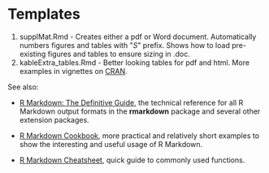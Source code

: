 # Templates

1.  supplMat.Rmd - Creates either a pdf or Word document. Automatically numbers figures and tables with "*S*" prefix. Shows how to load pre-existing figures and tables to ensure sizing in .doc.
2.  kableExtra_tables.Rmd - Better looking tables for pdf and html. More examples in vignettes on [CRAN](https://CRAN.R-project.org/package=kableExtra).

See also:

-   [R Markdown: The Definitive Guide](https://bookdown.org/yihui/rmarkdown/), the technical reference for all R Markdown output formats in the **rmarkdown** package and several other extension packages.

-   [R Markdown Cookbook](https://bookdown.org/yihui/rmarkdown-cookbook/), more practical and relatively short examples to show the interesting and useful usage of R Markdown.

-   [R Markdown Cheatsheet](https://github.com/rstudio/cheatsheets/blob/main/rmarkdown-2.0.pdf), quick guide to commonly used functions.
